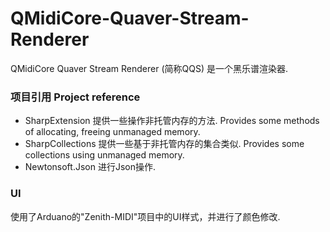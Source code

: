 # QMidiCore-Quaver-Stream-Renderer
QMidiCore Quaver Stream Renderer (简称QQS) 是一个黑乐谱渲染器.

### 项目引用 Project reference
- SharpExtension 提供一些操作非托管内存的方法. Provides some methods of allocating, freeing unmanaged memory.
- SharpCollections 提供一些基于非托管内存的集合类似. Provides some collections using unmanaged memory.
- Newtonsoft.Json 进行Json操作.

### UI
使用了Arduano的"Zenith-MIDI"项目中的UI样式，并进行了颜色修改.
